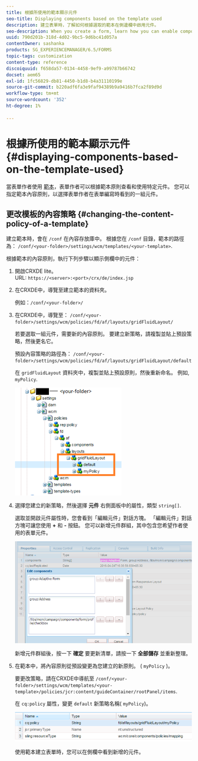 ```yaml
---
title: 根據所使用的範本顯示元件
seo-title: Displaying components based on the template used
description: 建立表單時，了解如何根據選取的範本在側邊欄中啟用元件。
seo-description: When you create a form, learn how you can enable components in the sidebar based on the template selected.
uuid: 790d201b-318d-4d02-9bc5-9d6bc41d057a
contentOwner: sashanka
products: SG_EXPERIENCEMANAGER/6.5/FORMS
topic-tags: customization
content-type: reference
discoiquuid: f658da57-0134-4458-9ef9-a99787b66742
docset: aem65
exl-id: 1fc56829-db81-4450-b1d8-b4a31110199e
source-git-commit: b220adf6fa3e9faf94389b9a9416b7fca2f89d9d
workflow-type: tm+mt
source-wordcount: '352'
ht-degree: 1%

---
```


# 根據所使用的範本顯示元件{#displaying-components-based-on-the-template-used}

當表單作者使用 [範本](../../forms/using/template-editor.md)，表單作者可以根據範本原則查看和使用特定元件。 您可以指定範本內容原則，以選擇表單作者在表單編寫時看到的一組元件。

## 更改模板的內容策略 {#changing-the-content-policy-of-a-template}

建立範本時，會在 `/conf` 在內容存放庫中。 根據您在 `/conf` 目錄，範本的路徑為： `/conf/<your-folder>/settings/wcm/templates/<your-template>`.

根據範本的內容原則，執行下列步驟以顯示側欄中的元件：

1. 開啟CRXDE lite。\
   URL: `https://<server>:<port>/crx/de/index.jsp`
1. 在CRXDE中，導覽至建立範本的資料夾。

   例如：`/conf/<your-folder>/`

1. 在CRXDE中，導覽至： `/conf/<your-folder>/settings/wcm/policies/fd/af/layouts/gridFluidLayout/`

   若要選取一組元件，需要新的內容原則。 要建立新策略，請複製並貼上預設策略，然後更名它。

   預設內容策略的路徑為： `/conf/<your-folder>/settings/wcm/policies/fd/af/layouts/gridFluidLayout/default`

   在 `gridFluidLayout` 資料夾中，複製並貼上預設原則，然後重新命名。 例如, `myPolicy`.

   ![複製預設策略](assets/crx-default1.png)

1. 選擇您建立的新策略，然後選擇 **元件** 右側面板中的屬性，類型 `string[]`.

   選取並開啟元件屬性時，您會看到「編輯元件」對話方塊。 「編輯元件」對話方塊可讓您使用 **+** 和 **-** 按鈕。 您可以新增元件群組，其中包含您希望作者使用的表單元件。

   ![在策略中添加或刪除元件](assets/add-components-list1.png)

   新增元件群組後，按一下 **確定** 要更新清單，請按一下 **全部儲存** 並重新整理。

1. 在範本中，將內容原則從預設變更為您建立的新原則。 ( `myPolicy` )。

   要更改策略，請在CRXDE中導航至 `/conf/<your-folder>/settings/wcm/templates/<your-template>/policies/jcr:content/guideContainer/rootPanel/items`.

   在 `cq:policy` 屬性，變更 `default` 新策略名稱( `myPolicy`)。

   ![更新的模板內容策略](assets/updated-policy.png)

   使用範本建立表單時，您可以在側欄中看到新增的元件。
